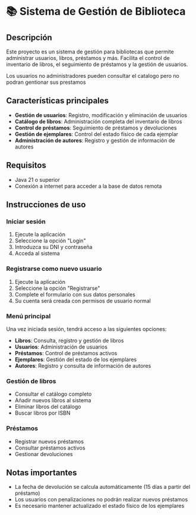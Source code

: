 # 📚 Sistema de Gestión de Biblioteca

## Descripción

Este proyecto es un sistema de gestión para bibliotecas que permite administrar usuarios, libros, préstamos y más. Facilita el control de inventario de libros, el seguimiento de préstamos y la gestión de usuarios.

Los usuarios no administradores pueden consultar el catalogo pero no podran gentionar sus prestamos

## Características principales

- **Gestión de usuarios**: Registro, modificación y eliminación de usuarios
- **Catálogo de libros**: Administración completa del inventario de libros
- **Control de préstamos**: Seguimiento de préstamos y devoluciones
- **Gestión de ejemplares**: Control del estado físico de cada ejemplar
- **Administración de autores**: Registro y gestión de información de autores

## Requisitos

- Java 21 o superior
- Conexión a internet para acceder a la base de datos remota

## Instrucciones de uso

### Iniciar sesión

1. Ejecute la aplicación
2. Seleccione la opción "Login"
3. Introduzca su DNI y contraseña
4. Acceda al sistema

### Registrarse como nuevo usuario

1. Ejecute la aplicación
2. Seleccione la opción "Registrarse"
3. Complete el formulario con sus datos personales
4. Su cuenta será creada con permisos de usuario normal

### Menú principal

Una vez iniciada sesión, tendrá acceso a las siguientes opciones:

- **Libros**: Consulta, registro y gestión de libros
- **Usuarios**: Administración de usuarios
- **Préstamos**: Control de préstamos activos
- **Ejemplares**: Gestión del estado de los ejemplares
- **Autores**: Registro y consulta de información de autores

### Gestión de libros

- Consultar el catálogo completo
- Añadir nuevos libros al sistema
- Eliminar libros del catálogo
- Buscar libros por ISBN

### Préstamos

- Registrar nuevos préstamos
- Consultar préstamos activos
- Gestionar devoluciones

## Notas importantes

- La fecha de devolución se calcula automáticamente (15 días a partir del préstamo)
- Los usuarios con penalizaciones no podrán realizar nuevos préstamos
- Es necesario mantener actualizado el estado físico de los ejemplares
